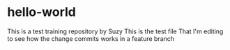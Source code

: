 # hello-world

This is a test training repository by Suzy
This is the test file That I'm editing to see how the change commits works in a feature branch
